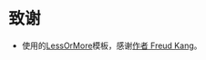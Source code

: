 致谢
====================================
+ 使用的[LessOrMore](https://github.com/luoyan35714/LessOrMore.git)模板，感谢[作者 Freud Kang](http://www.hifreud.com/Resume.io/)。

